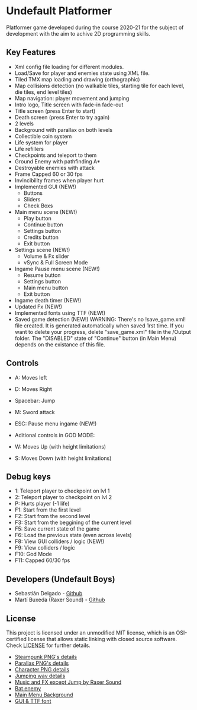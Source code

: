 # Undefault Platformer

Platformer game developed during the course 2020-21 for the subject of development with the aim to achive 2D programming skills. 

## Key Features

 - Xml config file loading for different modules.
 - Load/Save for player and enemies state using XML file.
 - Tiled TMX map loading and drawing (orthographic)
 - Map collisions detection (no walkable tiles, starting tile for each level, die tiles, end level tiles)
 - Map navigation: player movement and jumping
 - Intro logo, Title screen with fade-in fade-out
 - Title screen (press Enter to start)
 - Death screen (press Enter to try again)
 - 2 levels
 - Background with parallax on both levels
 - Collectible coin system
 - Life system for player
 - Life refillers
 - Checkpoints and teleport to them
 - Ground Enemy with pathfinding A*
 - Destroyable enemies with attack
 - Frame Capped 60 or 30 fps
 - Invincibility frames when player hurt
 - Implemented GUI (NEW!)
     - Buttons
     - Sliders
     - Check Boxs
 - Main menu scene (NEW!)
     - Play button
     - Continue button
     - Settings button
     - Credits button
     - Exit button
 - Settings scene (NEW!)
     - Volume & Fx slider
     - vSync & Full Screen Mode
 - Ingame Pause menu scene (NEW!)
     - Resume button
     - Settings button
     - Main menu button
     - Exit button
 - Ingame death timer (NEW!)
 - Updated Fx (NEW!)
 - Implemented fonts using TTF (NEW!)
 - Saved game detection (NEW!)
       WARNING: There's no !save_game.xml! file created. It is generated automatically when saved 1rst time. If you want to delete your progress, delete
       "save_game.xml" file in the /Output folder. The "DISABLED" state of "Continue" button (in Main Menu) depends on the existance of this file.
 
## Controls

 - A: Moves left
 - D: Moves Right
 - Spacebar: Jump
 - M: Sword attack
 - ESC: Pause menu ingame (NEW!)
 
 - Aditional controls in GOD MODE:
 - W: Moves Up (with height limitations)
 - S: Moves Down (with height limitations)
 
 ## Debug keys
 
 - 1: Teleport player to checkpoint on lvl 1
 - 2: Teleport player to checkpoint on lvl 2
 - P: Hurts player (-1 life)
 - F1: Start from the first level
 - F2: Start from the second level
 - F3: Start from the beggining of the current level
 - F5: Save current state of the game
 - F6: Load the previous state (even across levels)
 - F8: View GUI colliders / logic (NEW!)
 - F9: View colliders / logic
 - F10: God Mode
 - F11: Capped 60/30 fps

## Developers (Undefault Boys)

 - Sebastián Delgado - [Github](https://github.com/Vinskky)
 - Martí Buxeda (Raxer Sound) - [Github](https://github.com/BooStarGamer)

## License

This project is licensed under an unmodified MIT license, which is an OSI-certified license that allows static linking with closed source software. Check [LICENSE](LICENSE) for further details.

- [Steampunk PNG's details](https://github.com/Vinskky/PlatformerGame/blob/master/Output/Assets/maps/licence%20Steampunk%20png's)
- [Parallax PNG's details](https://github.com/Vinskky/PlatformerGame/blob/master/Output/Assets/maps/licence%20skill-desc%20png's)
- [Character PNG details](https://github.com/Vinskky/PlatformerGame/blob/master/Output/Assets/textures/Licence%20Character.png)
- [Jumping wav details](https://github.com/Vinskky/PlatformerGame/blob/master/Output/Assets/audio/fx/jump.wav%20licence)
- [Music and FX except Jump by Raxer Sound](https://lnkfi.re/EhBCPZ4v)
- [Bat enemy](https://elthen.itch.io/bat-sprite-pack)
- [Main Menu Background](https://www.deviantart.com/mockingjay1701/art/Pixel-art-landscape-525082296)
- [GUI & TTF font](https://www.kenney.nl/assets/ui-pack)
